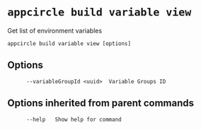 # `appcircle build variable view`

Get list of environment variables

```plaintext
appcircle build variable view [options]
```

## Options

```plaintext
      --variableGroupId <uuid>  Variable Groups ID
```

## Options inherited from parent commands

```plaintext
      --help   Show help for command
```
